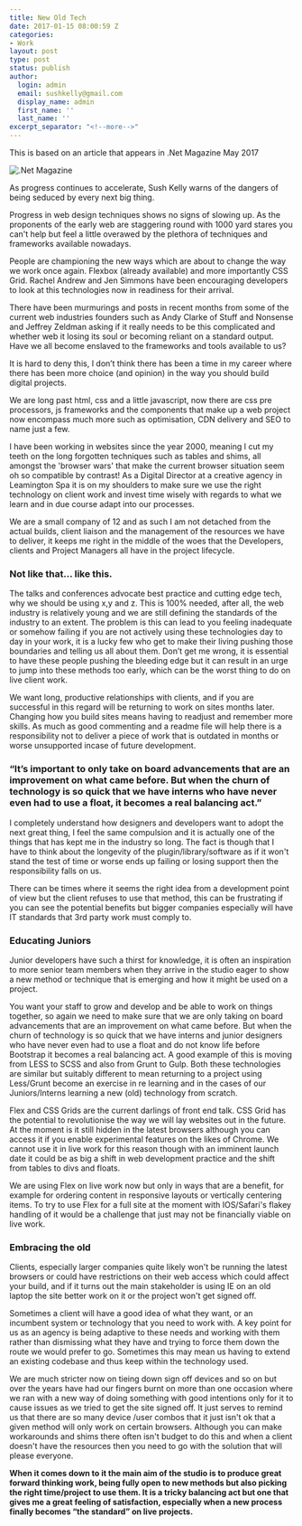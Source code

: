 ```yaml
---
title: New Old Tech
date: 2017-01-15 08:00:59 Z
categories:
- Work
layout: post
type: post
status: publish
author:
  login: admin
  email: sushkelly@gmail.com
  display_name: admin
  first_name: ''
  last_name: ''
excerpt_separator: "<!--more-->"
---
```


<p>This is based on an article that appears in .Net Magazine May 2017</p>

<p><img  src="{{ site.baseurl }}/assets/net.jpg" alt=".Net Magazine"  /></p><!--more-->

<p>As progress continues to accelerate, Sush Kelly warns of the dangers of being seduced by every next big thing.</p>

<p>Progress in web design techniques shows no signs of slowing up. As the proponents of the early web are staggering round with 1000 yard stares you can't help but feel a little overawed by the plethora of techniques and frameworks available nowadays. </p>

<p>People are championing the new ways which are about to change the way we work once again. Flexbox (already available) and more importantly CSS Grid. Rachel Andrew and Jen Simmons have been encouraging developers to look at this technologies now in readiness for their arrival.</p>

<p>There have been murmurings and posts in recent months from some of the current web industries founders such as Andy Clarke of Stuff and Nonsense and Jeffrey Zeldman asking if it really needs to be this complicated and whether web it losing its soul or becoming reliant on a standard output. Have we all become enslaved to the frameworks and tools available to us?</p>

<p>It is hard to deny this, I don’t think there has been a time in my career where there has been more choice (and opinion) in the way you should build digital projects. </p>

<p>We are long past html, css and a little javascript, now there are css pre processors, js frameworks and the components that make up a web project now encompass much more such as optimisation, CDN delivery and  SEO to name just a few.</p>

<p>I have been working in websites since the year 2000, meaning I cut my teeth on the long forgotten techniques such as tables and shims, all amongst the 'browser wars' that make the current browser situation seem oh so compatible by contrast! As a  Digital Director at a creative agency in Leamington Spa  it is on my shoulders to make sure we use the right technology on client work and invest time wisely with regards to what we learn and in due course adapt into our processes. </p>

<p>We are a small company of 12 and as such I am not detached from the actual builds, client liaison and the management of the resources we have to deliver, it keeps me right in the middle of the woes that the Developers, clients and Project Managers all have in the project lifecycle.</p>

<h3>Not like that… like this.</h3>

<p>The talks and conferences advocate best practice and cutting edge tech, why we should be using x,y and z. This is 100% needed, after all,  the web industry is relatively young and we are still defining the standards of the industry to an extent. The problem is this can lead to you feeling inadequate or somehow failing if you are not actively using these technologies day to day in your work, it is a lucky few who get to make their living pushing those boundaries and telling us all about them. Don’t get me wrong, it is essential to have these people pushing the bleeding edge but it can result in an urge to jump into these methods too early, which can be the worst thing to do on live client work. </p>

<p>We want long, productive relationships with clients, and if you are successful in this regard will be returning to work on sites months later. Changing how you build sites means having to readjust and remember more skills. As much as good commenting and a readme file will help there is a responsibility not to deliver a piece of work that is outdated in months or worse unsupported incase of future development.</p>

<h3>“It’s important to only take on board advancements that are an improvement on what came before. But when the churn of technology is so quick that we have interns who have never even had to use a float, it becomes a real balancing act.”</h3>

<p>I completely understand how designers and developers want to adopt the next great thing, I feel the same compulsion and it is actually one of the things that has kept me in the industry so long. The fact is though that I have to think about the longevity of the plugin/library/software as if it won't stand the test of time or worse ends up failing or losing support then the responsibility falls on us. </p>

<p>There can be times where it seems the right idea from a development point of view but the client refuses to use that method, this can be frustrating if you can see the potential benefits but bigger companies especially will have IT standards that 3rd party work must comply to.</p>

<h3>Educating Juniors</h3>

<p>Junior developers have such a thirst for knowledge, it is often an inspiration to more senior team members when they arrive in the studio eager to show a new method or technique that is emerging and how it might be used on a project. </p>

<p>You want your staff to grow and develop and be able to work on things together, so again we need to make sure that we are only taking on board advancements that are an improvement on what came before. But when the churn of technology is so quick that we have interns and junior designers who have never even had to use a float and do not know life before Bootstrap it becomes a real balancing act. A good example of this is moving from LESS to SCSS and also from Grunt to Gulp. Both these technologies are similar but suitably different to mean returning to a project using Less/Grunt become an exercise in re learning and in the cases of our Juniors/Interns learning a new (old) technology from scratch. </p>

<p>Flex and CSS Grids are the current darlings of front end talk. CSS Grid has the potential to revolutionise the way we will lay websites out in the future. At the moment is it still hidden in the latest browsers although you can access it if you enable experimental features on the likes of Chrome. We cannot use it in live work for this reason though with an imminent launch date it could be as big a shift in web development practice and the shift from tables to divs and floats.</p>

<p>We are using Flex on live work now but only in ways that are a benefit, for example for ordering content in responsive layouts or vertically centering items. To try to use Flex for a full site at the moment with IOS/Safari's flakey handling of it would be a challenge that just may not be financially viable on live work. </p>

<h3>Embracing the old</h3>


<p>Clients, especially larger companies quite likely won't be running the latest browsers or could have restrictions on their web access which could affect your build, and if it turns out the main stakeholder is using IE on an old laptop the site better work on it or the project won't get signed off. </p>

<p>Sometimes a client will have a good idea of what they want, or an incumbent system or technology that you need to work with. A key point for us as an agency is being adaptive to these needs and working with them rather than dismissing what they have and trying to force them down the route we would prefer to go. Sometimes this may mean us having to extend an existing codebase and thus keep within the technology used.</p>

<p>We are much stricter now on tieing down sign off devices and so on but over the years have had our fingers burnt on more than one occasion where we ran with a new way of doing something with good intentions only for it to cause issues as we tried to get the site signed off. It just serves to remind us that there are so many device /user combos that it just isn't ok that a given method will only work on certain browsers. Although you can make workarounds and shims there often isn't budget to do this and when a client doesn't have the resources then you need to go with the solution that will please everyone. </p>

<p><strong>When it comes down to it the main aim of the studio is to produce great forward thinking work, being fully open to new methods but also picking the right time/project to use them. It is a tricky balancing act but one that gives me a great feeling of satisfaction, especially when a new process finally becomes “the standard” on live projects.</strong></p>


